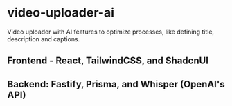 # video-uploader-ai
Video uploader with AI features to optimize processes, like defining title, description and captions. 
## Frontend - React, TailwindCSS, and ShadcnUI
## Backend: Fastify, Prisma, and Whisper (OpenAI's API)
